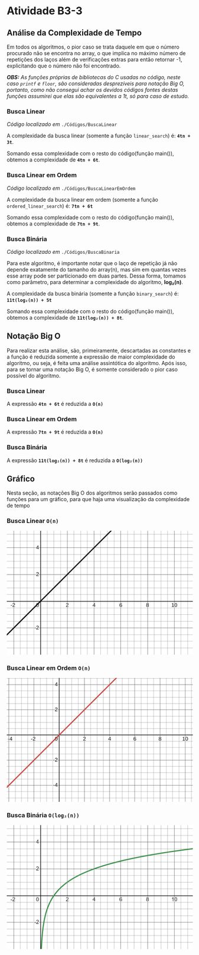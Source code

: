 # Atividade B3-3

## Análise da Complexidade de Tempo

Em todos os algoritmos, o pior caso se trata daquele em que o número procurado não se encontra no array, o que implica no máximo número de repetições dos laços além de verificações extras para então retornar -1, explicitando que o número não foi encontrado.

***OBS:*** *As funções próprias de bibliotecas do C usadas no código, neste caso `printf` e `floor`, são consideradas desprezíveis para notação Big O, portanto, como não consegui achar os devidos códigos fontes destas funções assumirei que elas são equivalentes a 1t, só para caso de estudo.*

### Busca Linear

*Código localizado em* `./Códigos/BuscaLinear`

A complexidade da busca linear (somente a função `linear_search`) é:
**`4tn + 3t`**.

Somando essa complexidade com o resto do código(função main()), obtemos a complexidade de **`4tn + 6t`**.

### Busca Linear em Ordem

*Código localizado em* `./Códigos/BuscaLinearEmOrdem`

A complexidade da busca linear em ordem (somente a função `ordered_linear_search`) é: **`7tn + 6t`**

Somando essa complexidade com o resto do código(função main()), obtemos a complexidade de **`7tn + 9t`**.

### Busca Binária

*Código localizado em* `./Códigos/BuscaBinaria`

Para este algoritmo, é importante notar que o laço de repetição já não depende exatamente do tamanho do array(n), mas sim em quantas vezes esse array pode ser particionado em duas partes. Dessa forma, tomamos como parâmetro, para determinar a complexidade do algoritmo, **log₂(n)**.

A complexidade da busca binária (somente a função `binary_search`) é: **`11t(log₂(n)) + 5t`**

Somando essa complexidade com o resto do código(função main()), obtemos a complexidade de **`11t(log₂(n)) + 8t`**.

## Notação Big O

Para realizar esta análise, são, primeiramente, descartadas as constantes e a função é reduzida somente a expressão de maior complexidade do algoritmo, ou seja, é feita uma análise assintótica do algoritmo. Após isso, para se tornar uma notação Big O, é somente considerado o pior caso possível do algoritmo.

### Busca Linear

A expressão **`4tn + 6t`** é reduzida a **`O(n)`**

### Busca Linear em Ordem

A expressão **`7tn + 9t`** é reduzida a **`O(n)`**

### Busca Binária

A expressão **`11t(log₂(n)) + 8t`** é reduzida a **`O(log₂(n))`**

## Gráfico

Nesta seção, as notações Big O dos algoritmos serão passados como funções para um gráfico, para que haja uma visualização da complexidade de tempo

### Busca Linear `O(n)`

![Gráfico de Busca Linear](linear.svg)

### Busca Linear em Ordem `O(n)`

![Gráfico de Busca Linear em Ordem](ordered.svg)

### Busca Binária `O(log₂(n))`

![Gráfico de Busca Binária](binary.png)
